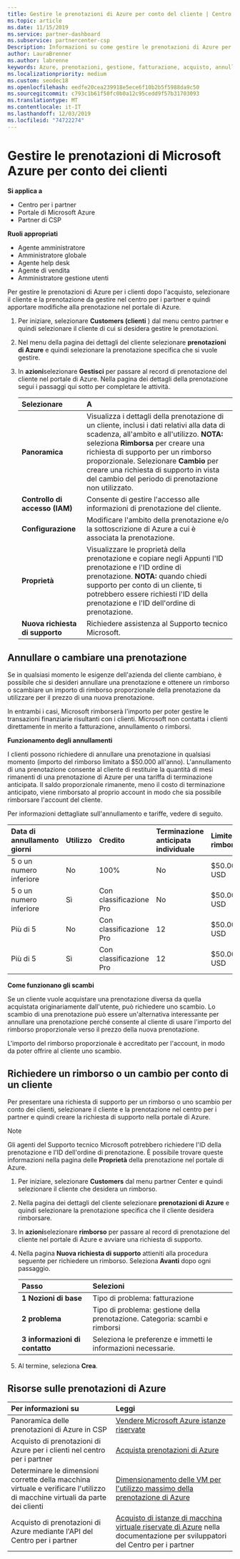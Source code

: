 ```yaml
---
title: Gestire le prenotazioni di Azure per conto del cliente | Centro per i partner
ms.topic: article
ms.date: 11/15/2019
ms.service: partner-dashboard
ms.subservice: partnercenter-csp
Description: Informazioni su come gestire le prenotazioni di Azure per conto di un cliente, tra cui come annullare una prenotazione, scambiare una prenotazione o richiedere un rimborso.
author: LauraBrenner
ms.author: labrenne
keywords: Azure, prenotazioni, gestione, fatturazione, acquisto, annullamento, scambio, tariffa per la terminazione anticipata
ms.localizationpriority: medium
ms.custom: seodec18
ms.openlocfilehash: eedfe20cea239918e5ece6f10b2b5f5988da9c50
ms.sourcegitcommit: c793c1b61f50fc0b0a12c95cedd9f57b31703093
ms.translationtype: MT
ms.contentlocale: it-IT
ms.lasthandoff: 12/03/2019
ms.locfileid: "74722274"
---
```

# <a name="manage-microsoft-azure-reservations-on-behalf-of-your-customers"></a>Gestire le prenotazioni di Microsoft Azure per conto dei clienti

**Si applica a**

- Centro per i partner
- Portale di Microsoft Azure 
- Partner di CSP

**Ruoli appropriati**

- Agente amministratore
- Amministratore globale
- Agente help desk
- Agente di vendita
- Amministratore gestione utenti

Per gestire le prenotazioni di Azure per i clienti dopo l'acquisto, selezionare il cliente e la prenotazione da gestire nel centro per i partner e quindi apportare modifiche alla prenotazione nel portale di Azure.

1. Per iniziare, selezionare **Customers (clienti** ) dal menu centro partner e quindi selezionare il cliente di cui si desidera gestire le prenotazioni. 

2. Nel menu della pagina dei dettagli del cliente selezionare **prenotazioni di Azure** e quindi selezionare la prenotazione specifica che si vuole gestire.  

3. In **azioni**selezionare **Gestisci** per passare al record di prenotazione del cliente nel portale di Azure. Nella pagina dei dettagli della prenotazione segui i passaggi qui sotto per completare le attività.  

    | **Selezionare**   | **A**    |
    |:-----------------------------|:-----------------|
    | **Panoramica**   | Visualizza i dettagli della prenotazione di un cliente, inclusi i dati relativi alla data di scadenza, all'ambito e all'utilizzo. **NOTA:** seleziona **Rimborsa** per creare una richiesta di supporto per un rimborso proporzionale. Selezionare **Cambio** per creare una richiesta di supporto in vista del cambio del periodo di prenotazione non utilizzato.  
    | **Controllo di accesso (IAM)**   | Consente di gestire l'accesso alle informazioni di prenotazione del cliente.|
    | **Configurazione**   | Modificare l'ambito della prenotazione e/o la sottoscrizione di Azure a cui è associata la prenotazione.    |
    | **Proprietà**   | Visualizzare le proprietà della prenotazione e copiare negli Appunti l'ID prenotazione e l'ID ordine di prenotazione. **NOTA:** quando chiedi supporto per conto di un cliente, ti potrebbero essere richiesti l'ID della prenotazione e l'ID dell'ordine di prenotazione.    |
    | **Nuova richiesta di supporto**    | Richiedere assistenza al Supporto tecnico Microsoft.   |
 
## <a name="cancel-or-exchange-a-reservation"></a>Annullare o cambiare una prenotazione 

Se in qualsiasi momento le esigenze dell'azienda del cliente cambiano, è possibile che si desideri annullare una prenotazione e ottenere un rimborso o scambiare un importo di rimborso proporzionale della prenotazione da utilizzare per il prezzo di una nuova prenotazione.

In entrambi i casi, Microsoft rimborserà l'importo per poter gestire le transazioni finanziarie risultanti con i clienti. Microsoft non contatta i clienti direttamente in merito a fatturazione, annullamento o rimborsi.


**Funzionamento degli annullamenti**

I clienti possono richiedere di annullare una prenotazione in qualsiasi momento (importo del rimborso limitato a $50.000 all'anno). L'annullamento di una prenotazione consente al cliente di restituire la quantità di mesi rimanenti di una prenotazione di Azure per una tariffa di terminazione anticipata. Il saldo proporzionale rimanente, meno il costo di terminazione anticipato, viene rimborsato al proprio account in modo che sia possibile rimborsare l'account del cliente. 

Per informazioni dettagliate sull'annullamento e tariffe, vedere di seguito.


|**Data di annullamento**<br> giorni   |**Utilizzo**    |**Credito**  |**Terminazione anticipata**<br> individuale    |**Limite di rimborso** | 
|:----------------------------------|:------------|:-----------|:--------------------------------|:--------------|
|5 o un numero inferiore                         | No          | 100%       | No                              | $50.000 USD   |
|5 o un numero inferiore                         | Sì         | Con classificazione Pro  | No                              | $50.000 USD   |
|Più di 5                        | No          | Con classificazione Pro  | 12                             | $50.000 USD   |
|Più di 5                        | Sì         | Con classificazione Pro  | 12                             | $50.000 USD   |


**Come funzionano gli scambi** 

Se un cliente vuole acquistare una prenotazione diversa da quella acquistata originariamente dall'utente, può richiedere uno scambio. Lo scambio di una prenotazione può essere un'alternativa interessante per annullare una prenotazione perché consente al cliente di usare l'importo del rimborso proporzionale verso il prezzo della nuova prenotazione. 

L'importo del rimborso proporzionale è accreditato per l'account, in modo da poter offrire al cliente uno scambio.


## <a name="request-a-refund-or-exchange-on-behalf-of-a-customer"></a>Richiedere un rimborso o un cambio per conto di un cliente 

Per presentare una richiesta di supporto per un rimborso o uno scambio per conto dei clienti, selezionare il cliente e la prenotazione nel centro per i partner e quindi creare la richiesta di supporto nella portale di Azure. 

>[!NOTE]
>Gli agenti del Supporto tecnico Microsoft potrebbero richiedere l'ID della prenotazione e l'ID dell'ordine di prenotazione. È possibile trovare queste informazioni nella pagina delle **Proprietà** della prenotazione nel portale di Azure. 

1. Per iniziare, selezionare **Customers** dal menu partner Center e quindi selezionare il cliente che desidera un rimborso. 

2. Nella pagina dei dettagli del cliente selezionare **prenotazioni di Azure** e quindi selezionare la prenotazione specifica che il cliente desidera rimborsare.  

3. In **azioni**selezionare **rimborso** per passare al record di prenotazione del cliente nel portale di Azure e avviare una richiesta di supporto.  

4. Nella pagina **Nuova richiesta di supporto** attieniti alla procedura seguente per richiedere un rimborso. Seleziona **Avanti** dopo ogni passaggio. 

    |**Passo**                    |**Selezioni**    |
    |:---------------------------|:-----------------|
    |**1 Nozioni di base**                |Tipo di problema: fatturazione  |
    |**2 problema**               |Tipo di problema: gestione della prenotazione. Categoria: scambi e rimborsi |
    |**3 informazioni di contatto**   |Seleziona le preferenze e immetti le informazioni necessarie. 

5.  Al termine, seleziona **Crea**.

## <a name="azure-reservations-resources"></a>Risorse sulle prenotazioni di Azure
|**Per informazioni su**   |**Leggi**    |
|:-----------------------------|:-----------------|
|Panoramica delle prenotazioni di Azure in CSP  | [Vendere Microsoft Azure istanze riservate](azure-reservations.md) |
|Acquisto di prenotazioni di Azure per i clienti nel centro per i partner   |[Acquista prenotazioni di Azure](azure-reservations-buying.md) |
|Determinare le dimensioni corrette della macchina virtuale e verificare l'utilizzo di macchine virtuali da parte dei clienti   |[Dimensionamento delle VM per l'utilizzo massimo della prenotazione di Azure](azure-usage.md)   |
|Acquisto di prenotazioni di Azure mediante l'API del Centro per i partner | [Acquisto di istanze di macchina virtuale riservate di Azure](https://docs.microsoft.com/partner-center/develop/purchase-azure-reservations) nella documentazione per sviluppatori del Centro per i partner

